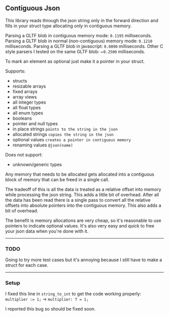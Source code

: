 ## Contiguous Json

This library reads through the json string only in the forward direction and fills in your struct type allocating only in contiguous memory.

Parsing a GLTF blob in contiguous memory mode: `0.1195` milliseconds.
Parsing a GLTF blob in normal (non-contiguous) memory mode: `0.1210` milliseconds.
Parsing a GLTF blob in javascript: `0.0890` milliseconds.
Other C style parsers I tested on the same GLTF blob: ~`0.2500` milliseconds.

To mark an element as optional just make it a pointer in your struct.

Supports:
  * structs
  * resizable arrays
  * fixed arrays
  * array views
  * all integer types
  * all float types
  * all enum types
  * booleans
  * pointer and null types
  * in place strings `points to the string in the json`
  * allocated strings `copies the string in the json`
  * optional values `creates a pointer in contiguous memory`
  * renaming values `@json(name)`

Does not support:
  * unknown/generic types

Any memory that needs to be allocated gets allocated into a contiguous block of memory that can be freed in a single call.

The tradeoff of this is all the data is treated as a relative offset into memory while processing the json string. This adds a little bit of overhead. After all the data has been read there is a single pass to convert all the relative offsets into absolute pointers into the contiguous memory. This also adds a bit of overhead.

The benefit is memory allocations are very cheap, so it's reasonable to use pointers to indicate optional values. It's also very easy and quick to free your json data when you're done with it.

---

### TODO

Going to try more test cases but it's annoying because I still have to make a struct for each case.

---

### Setup

I fixed this line in `string_to_int` to get the code working properly:
`multiplier := 1;` -> `multiplier: T = 1;`

I reported this bug so should be fixed soon.